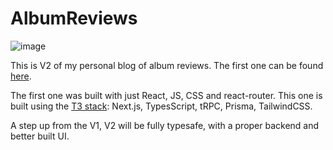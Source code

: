 # AlbumReviews
![image](https://github.com/jmmd2000/album-reviews/assets/63932603/be68052f-4ad4-4f71-803c-2d35ed45f927)

This is V2 of my personal blog of album reviews. The first one can be found [here](https://github.com/jmmd2000/AlbumReviews).

The first one was built with just React, JS, CSS and react-router.
This one is built using the [T3 stack](https://create.t3.gg/): Next.js, TypesScript, tRPC, Prisma, TailwindCSS.

A step up from the V1, V2 will be fully typesafe, with a proper backend and better built UI.
